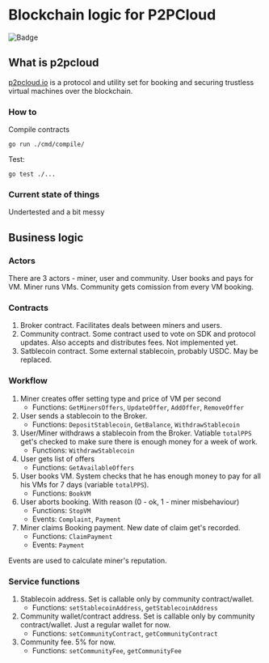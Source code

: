 # Blockchain logic for P2PCloud

![Badge](https://github.com/p2pcloud/protocol/actions/workflows/go.yml/badge.svg)


## What is p2pcloud
[p2pcloud.io](https://p2pcloud.io) is a protocol and utility set for booking and securing trustless virtual machines over the blockchain.

### How to 
Compile contracts
```
go run ./cmd/compile/
```
Test:
```
go test ./...
```
### Current state of things
Undertested and a bit messy

## Business logic

### Actors
There are 3 actors - miner, user and community. User books and pays for VM. Miner runs VMs. Community gets comission from every VM booking. 

### Contracts
1. Broker contract. Facilitates deals between miners and users.
2. Community contract. Some contract used to vote on SDK and protocol updates. Also accepts and distributes fees. Not implemented yet.
3. Satblecoin contract. Some external stablecoin, probably USDC. May be replaced.

### Workflow
1. Miner creates offer setting type and price of VM per second
    - Functions: `GetMinersOffers`, `UpdateOffer`, `AddOffer`, `RemoveOffer`
1. User sends a stablecoin to the Broker.
    - Functions: `DepositStablecoin`, `GetBalance`, `WithdrawStablecoin`
1. User/Miner withdraws a stablecoin from the Broker. Vatiable `totalPPS` get's checked to make sure there is enough money for a week of work.
    - Functions: `WithdrawStablecoin`
1. User gets list of offers
    - Functions: `GetAvailableOffers`
1. User books VM. System checks that he has enough money to pay for all his VMs for 7 days (variable `totalPPS`).
    - Functions: `BookVM`
1. User aborts booking. With reason (0 - ok, 1 - miner misbehaviour)
    - Functions: `StopVM` 
    - Events: `Complaint`, `Payment`
1. Miner claims Booking payment. New date of claim get's recorded. 
    - Functions: `ClaimPayment`
    - Events: `Payment`

Events are used to calculate miner's reputation.

### Service functions
1. Stablecoin address. Set is callable only by community contract/wallet.
    - Functions: `setStablecoinAddress`, `getStablecoinAddress`
1. Community wallet/contract address. Set is callable only by community contract/wallet. Just a regular wallet for now.
    - Functions: `setCommunityContract`, `getCommunityContract`
1. Community fee. 5% for now.
    - Functions: `setCommunityFee`, `getCommunityFee`
